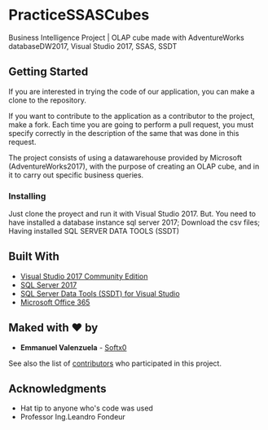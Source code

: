 # PracticeSSASCubes
Business Intelligence Project | OLAP cube made with AdventureWorks databaseDW2017, Visual Studio 2017, SSAS, SSDT

## Getting Started

If you are interested in trying the code of our application, you can make a clone to the repository.

If you want to contribute to the application as a contributor to the project, make a fork. Each time you are going to perform a pull request, you must specify correctly in the description of the same that was done in this request.

The project consists of using a datawarehouse provided by Microsoft (AdventureWorks2017), with the purpose of creating an OLAP cube, and in it to carry out specific business queries.

### Installing

Just clone the proyect and run it with Visual Studio 2017. But.
You need to have installed a database instance sql server 2017; Download the csv files; Having installed SQL SERVER DATA TOOLS (SSDT)

## Built With

* [Visual Studio 2017 Community Edition](https://visualstudio.microsoft.com/thank-you-downloading-visual-studio/?sku=Community&rel=15)
* [SQL Server 2017](https://www.microsoft.com/en-us/sql-server/sql-server-2017)
* [SQL Server Data Tools (SSDT) for Visual Studio](https://docs.microsoft.com/en-us/sql/ssdt/download-sql-server-data-tools-ssdt?view=sql-server-2017)
* [Microsoft Office 365](https://www.office.com)

## Maked with ♥ by

* **Emmanuel Valenzuela** - [Softx0](https://github.com/Softx0)

See also the list of [contributors](https://github.com/Softx0/PracticaXLStoBBDD_ETL/contributors) who participated in this project.

## Acknowledgments

* Hat tip to anyone who's code was used
* Professor Ing.Leandro Fondeur
